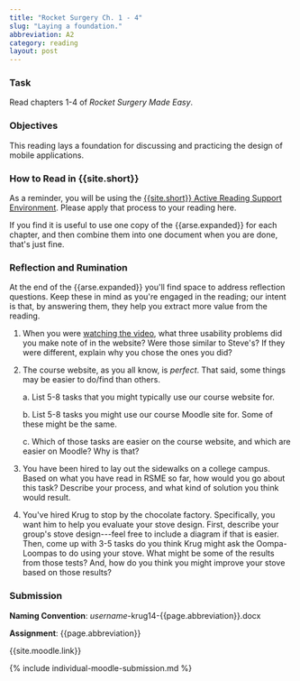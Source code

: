 ```yaml
---
title: "Rocket Surgery Ch. 1 - 4"
slug: "Laying a foundation."
abbreviation: A2
category: reading
layout: post
---
```


### Task

Read chapters 1-4 of *Rocket Surgery Made Easy*.

### Objectives

This reading lays a foundation for discussing and practicing the design of mobile applications. 

### How to Read in {{site.short}}

As a reminder, you will be using the [{{site.short}} Active Reading Support Environment]({{site.base}}/infra/active-reading-process/). Please apply that process to your reading here.

If you find it is useful to use one copy of the {{arse.expanded}} for each chapter, and then combine them into one document when you are done, that's just fine. 

### Reflection and Rumination

At the end of the {{arse.expanded}} you'll find space to address reflection questions. Keep these in mind as you're engaged in the reading; our intent is that, by answering them, they help you extract more value from the reading.

1. When you were [watching the video](http://www.youtube.com/watch?v=QckIzHC99Xc), what three usability problems did you make note of in the website? Were those similar to Steve's? If they were different, explain why you chose the ones you did?

2. The course website, as you all know, is *perfect*. That said, some things may be easier to do/find than others. 

    a. List 5-8 tasks that you might typically use our course website for.
    
    b. List 5-8 tasks you might use our course Moodle site for. Some of these might be the same.
    
    c. Which of those tasks are easier on the course website, and which are easier on Moodle? Why is that?

1. You have been hired to lay out the sidewalks on a college campus. Based on what you have read in RSME so far, how would you go about this task? Describe your process, and what kind of solution you think would result.

1. You've hired Krug to stop by the chocolate factory. Specifically, you want him to help you evaluate your stove design. First, describe your group's stove design---feel free to include a diagram if that is easier. Then, come up with 3-5 tasks do you think Krug might ask the Oompa-Loompas to do using your stove. What might be some of the results from those tests? And, how do you think you might improve your stove based on those results?

### Submission

**Naming Convention**: *username*-krug14-{{page.abbreviation}}.docx

**Assignment**: {{page.abbreviation}}

{{site.moodle.link}}

{% include individual-moodle-submission.md %}

